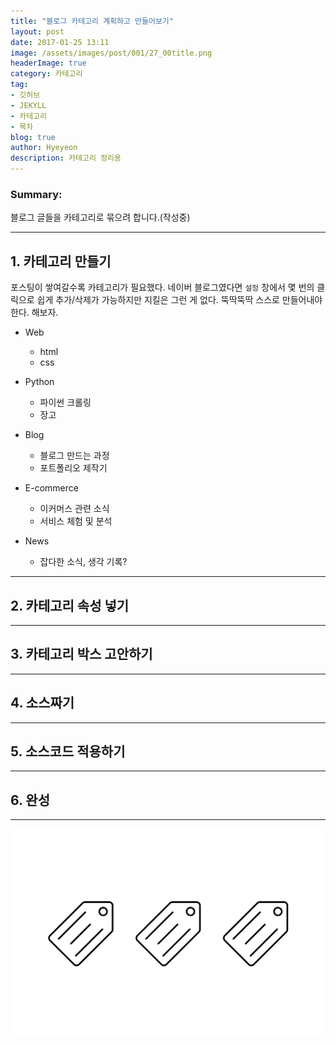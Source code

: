 ```yaml
---
title: "블로그 카테고리 계획하고 만들어보기"
layout: post
date: 2017-01-25 13:11
image: /assets/images/post/001/27_00title.png
headerImage: true
category: 카테고리
tag:
- 깃허브
- JEKYLL
- 카테고리
- 목차
blog: true
author: Hyeyeon
description: 카테고리 정리용
---
```


### Summary:

블로그 글들을 카테고리로 묶으려 합니다.(작성중)

---

## 1. 카테고리 만들기

포스팅이 쌓여갈수록 카테고리가 필요했다. 네이버 블로그였다면 `설정` 창에서 몇 번의 클릭으로 쉽게 추가/삭제가 가능하지만 지킬은 그런 게 없다. 뚝딱뚝딱 스스로 만들어내야 한다. 해보자.

- Web
  - html
  - css

- Python
  - 파이썬 크롤링
  - 장고

- Blog
  - 블로그 만드는 과정
  - 포트폴리오 제작기

- E-commerce
  - 이커머스 관련 소식
  - 서비스 체험 및 분석

- News
  - 잡다한 소식, 생각 기록?

---

## 2. 카테고리 속성 넣기

---

## 3. 카테고리 박스 고안하기

---

## 4. 소스짜기

---

## 5. 소스코드 적용하기

---

## 6. 완성

---
![pic1](/assets/images/post/001/27_00title.png)
